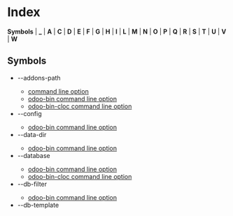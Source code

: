 # Index

**Symbols** | **_** | **A** | **C** | **D** | **E** | **F** | **G** | **H** | **I** | **L** | **M** | **N** | **O** | **P** | **Q** | **R** | **S** | **T** | **U** | **V** | **W**

## Symbols

  * \--addons-path <directories>
    * [command line option](developer/tutorials/getting_started/02_setup#cmdoption-addons-path)
    * [odoo-bin command line option](developer/reference/cli#cmdoption-odoo-bin-addons-path)
    * [odoo-bin-cloc command line option](developer/reference/cli#cmdoption-odoo-bin-cloc-addons-path)
  * \--config <config>
    * [odoo-bin command line option](developer/reference/cli#cmdoption-odoo-bin-c)
  * \--data-dir <data-dir-path>
    * [odoo-bin command line option](developer/reference/cli#cmdoption-odoo-bin-D)
  * \--database <database>
    * [odoo-bin command line option](developer/reference/cli#cmdoption-odoo-bin-d)
    * [odoo-bin-cloc command line option](developer/reference/cli#cmdoption-odoo-bin-cloc-d)
  * \--db-filter <filter>
    * [odoo-bin command line option](developer/reference/cli#cmdoption-odoo-bin-db-filter)
  * \--db-template <template>
    * [odoo-bin command line option](developer/reference/cli#cmdoption-odoo-bin-db-template)
  * \--db_host <hostname>
    * [odoo-bin command line option](developer/reference/cli#cmdoption-odoo-bin-db_host)
  * \--db_password <password>
    * [odoo-bin command line option](developer/reference/cli#cmdoption-odoo-bin-w)
  * \--db_port <port>
    * [odoo-bin command line option](developer/reference/cli#cmdoption-odoo-bin-db_port)
  * \--db_sslmode 
    * [odoo-bin command line option](developer/reference/cli#cmdoption-odoo-bin-db_sslmode)
  * \--db_user <user>
    * [odoo-bin command line option](developer/reference/cli#cmdoption-odoo-bin-r)
  * \--dev <feature,feature,...,feature>
    * [odoo-bin command line option](developer/reference/cli#cmdoption-odoo-bin-dev)
  * \--email-from <address>
    * [odoo-bin command line option](developer/reference/cli#cmdoption-odoo-bin-email-from)
  * \--from-filter <address or domain>
    * [odoo-bin command line option](developer/reference/cli#cmdoption-odoo-bin-from-filter)
  * \--geoip-db <path>
    * [odoo-bin command line option](developer/reference/cli#cmdoption-odoo-bin-geoip-db)
  * \--gevent-port <port>
    * [odoo-bin command line option](developer/reference/cli#cmdoption-odoo-bin-gevent-port)
  * \--help 
    * [odoo-bin command line option](developer/reference/cli#cmdoption-odoo-bin-h)
  * \--http-interface <interface>
    * [odoo-bin command line option](developer/reference/cli#cmdoption-odoo-bin-http-interface)
  * \--http-port <port>
    * [odoo-bin command line option](developer/reference/cli#cmdoption-odoo-bin-http-port)
  * \--i18n-export <filename>
    * [odoo-bin command line option](developer/reference/cli#cmdoption-odoo-bin-i18n-export)
  * \--i18n-import <filename>
    * [odoo-bin command line option](developer/reference/cli#cmdoption-odoo-bin-i18n-import)
  * \--i18n-overwrite 
    * [odoo-bin command line option](developer/reference/cli#cmdoption-odoo-bin-i18n-overwrite)
  * \--init <modules>
    * [odoo-bin command line option](developer/reference/cli#cmdoption-odoo-bin-i)
  * \--language <language>
    * [odoo-bin command line option](developer/reference/cli#cmdoption-odoo-bin-l)
  * \--limit-memory-hard <limit>
    * [odoo-bin command line option](developer/reference/cli#cmdoption-odoo-bin-limit-memory-hard)
  * \--limit-memory-soft <limit>
    * [odoo-bin command line option](developer/reference/cli#cmdoption-odoo-bin-limit-memory-soft)
  * \--limit-request <limit>
    * [odoo-bin command line option](developer/reference/cli#cmdoption-odoo-bin-limit-request)
  * \--limit-time-cpu <limit>
    * [command line option](developer/tutorials/getting_started/02_setup#cmdoption-limit-time-cpu)
    * [odoo-bin command line option](developer/reference/cli#cmdoption-odoo-bin-limit-time-cpu)
  * \--limit-time-real <limit>
    * [command line option](developer/tutorials/getting_started/02_setup#cmdoption-limit-time-real)
    * [odoo-bin command line option](developer/reference/cli#cmdoption-odoo-bin-limit-time-real)
  * \--load <modules>
    * [odoo-bin command line option](developer/reference/cli#cmdoption-odoo-bin-load)
  * \--load-language <languages>
    * [odoo-bin command line option](developer/reference/cli#cmdoption-odoo-bin-load-language)
  * \--log-db <dbname>
    * [odoo-bin command line option](developer/reference/cli#cmdoption-odoo-bin-log-db)
  * \--log-handler <handler-spec>
    * [odoo-bin command line option](developer/reference/cli#cmdoption-odoo-bin-log-handler)
  * \--log-level <level>
    * [odoo-bin command line option](developer/reference/cli#cmdoption-odoo-bin-log-level)
  * \--log-sql 
    * [odoo-bin command line option](developer/reference/cli#cmdoption-odoo-bin-log-sql)
  * \--log-web 
    * [odoo-bin command line option](developer/reference/cli#cmdoption-odoo-bin-log-web)
  * \--logfile <file>
    * [odoo-bin command line option](developer/reference/cli#cmdoption-odoo-bin-logfile)
  * \--max-cron-threads <count>
    * [odoo-bin command line option](developer/reference/cli#cmdoption-odoo-bin-max-cron-threads)
  * \--models 
    * [odoo-bin-populate command line option](developer/reference/cli#cmdoption-odoo-bin-populate-models)
  * \--modules 
    * [odoo-bin command line option](developer/reference/cli#cmdoption-odoo-bin-modules)
  * \--no-database-list 
    * [odoo-bin command line option](developer/reference/cli#cmdoption-odoo-bin-no-database-list)
  * \--no-http 
    * [odoo-bin command line option](developer/reference/cli#cmdoption-odoo-bin-no-http)
  * \--path <path>
    * [odoo-bin-cloc command line option](developer/reference/cli#cmdoption-odoo-bin-cloc-p)

|

  * \--pg_path </path/to/postgresql/binaries>
    * [odoo-bin command line option](developer/reference/cli#cmdoption-odoo-bin-pg_path)
  * \--pidfile=<pidfile>
    * [odoo-bin command line option](developer/reference/cli#cmdoption-odoo-bin-pidfile)
  * \--proxy-mode 
    * [odoo-bin command line option](developer/reference/cli#cmdoption-odoo-bin-proxy-mode)
  * \--save 
    * [odoo-bin command line option](developer/reference/cli#cmdoption-odoo-bin-s)
  * \--screencasts 
    * [odoo-bin command line option](developer/reference/cli#cmdoption-odoo-bin-screencasts)
  * \--screenshots 
    * [odoo-bin command line option](developer/reference/cli#cmdoption-odoo-bin-screenshots)
  * \--shell-interface (ipython|ptpython|bpython|python) 
    * [odoo-bin command line option](developer/reference/cli#cmdoption-odoo-bin-shell-interface)
  * \--size (small|medium|large) 
    * [odoo-bin-populate command line option](developer/reference/cli#cmdoption-odoo-bin-populate-size)
  * \--smtp <server>
    * [odoo-bin command line option](developer/reference/cli#cmdoption-odoo-bin-smtp)
  * \--smtp-password <password>
    * [odoo-bin command line option](developer/reference/cli#cmdoption-odoo-bin-smtp-password)
  * \--smtp-port <port>
    * [odoo-bin command line option](developer/reference/cli#cmdoption-odoo-bin-smtp-port)
  * \--smtp-ssl 
    * [odoo-bin command line option](developer/reference/cli#cmdoption-odoo-bin-smtp-ssl)
  * \--smtp-ssl-certificate-filename <path/to/cert.pem>
    * [odoo-bin command line option](developer/reference/cli#cmdoption-odoo-bin-smtp-ssl-certificate-filename)
  * \--smtp-ssl-private-key-filename <path/to/key.pem>
    * [odoo-bin command line option](developer/reference/cli#cmdoption-odoo-bin-smtp-ssl-private-key-filename)
  * \--smtp-user <name>
    * [odoo-bin command line option](developer/reference/cli#cmdoption-odoo-bin-smtp-user)
  * \--stop-after-init 
    * [odoo-bin command line option](developer/reference/cli#cmdoption-odoo-bin-stop-after-init)
  * \--syslog 
    * [odoo-bin command line option](developer/reference/cli#cmdoption-odoo-bin-syslog)
  * \--test-enable 
    * [odoo-bin command line option](developer/reference/cli#cmdoption-odoo-bin-test-enable)
  * \--test-file <file>
    * [odoo-bin command line option](developer/reference/cli#cmdoption-odoo-bin-test-file)
  * \--test-tags [-][tag][/module][:class][.method] 
    * [odoo-bin command line option](developer/reference/cli#cmdoption-odoo-bin-test-tags)
  * \--unaccent 
    * [odoo-bin command line option](developer/reference/cli#cmdoption-odoo-bin-unaccent)
  * \--update <modules>
    * [odoo-bin command line option](developer/reference/cli#cmdoption-odoo-bin-u)
  * \--upgrade-path <upgrade_path>
    * [odoo-bin command line option](developer/reference/cli#cmdoption-odoo-bin-upgrade-path)
  * \--verbose 
    * [odoo-bin-cloc command line option](developer/reference/cli#cmdoption-odoo-bin-cloc-v)
  * \--version 
    * [odoo-bin command line option](developer/reference/cli#cmdoption-odoo-bin-version)
  * \--without-demo 
    * [odoo-bin command line option](developer/reference/cli#cmdoption-odoo-bin-without-demo)
  * \--workers <count>
    * [odoo-bin command line option](developer/reference/cli#cmdoption-odoo-bin-workers)
  * \--x-sendfile 
    * [odoo-bin command line option](developer/reference/cli#cmdoption-odoo-bin-x-sendfile)
  * -c <config>
    * [odoo-bin command line option](developer/reference/cli#cmdoption-odoo-bin-c)
  * -c <directories>
    * [odoo-bin-cloc command line option](developer/reference/cli#cmdoption-odoo-bin-cloc-c)
  * -D <data-dir-path>
    * [odoo-bin command line option](developer/reference/cli#cmdoption-odoo-bin-D)
  * -d <database>
    * [command line option](developer/tutorials/getting_started/02_setup#cmdoption-d)
    * [odoo-bin command line option](developer/reference/cli#cmdoption-odoo-bin-d)
    * [odoo-bin-cloc command line option](developer/reference/cli#cmdoption-odoo-bin-cloc-d)
  * -h 
    * [odoo-bin command line option](developer/reference/cli#cmdoption-odoo-bin-h)
  * -i <modules>
    * [odoo-bin command line option](developer/reference/cli#cmdoption-odoo-bin-i)
  * -l 
    * [odoo-bin command line option](developer/reference/cli#cmdoption-odoo-bin-l)
  * -p <path>
    * [odoo-bin-cloc command line option](developer/reference/cli#cmdoption-odoo-bin-cloc-p)
  * -p <port>
    * [odoo-bin command line option](developer/reference/cli#cmdoption-odoo-bin-p)
  * -r <user>
    * [odoo-bin command line option](developer/reference/cli#cmdoption-odoo-bin-r)
  * -s 
    * [odoo-bin command line option](developer/reference/cli#cmdoption-odoo-bin-s)
  * -t <template>
    * [odoo-bin-scaffold command line option](developer/reference/cli#cmdoption-odoo-bin-scaffold-t)
  * -u <modules>
    * [odoo-bin command line option](developer/reference/cli#cmdoption-odoo-bin-u)
  * -v 
    * [odoo-bin-cloc command line option](developer/reference/cli#cmdoption-odoo-bin-cloc-v)
  * -w <password>
    * [odoo-bin command line option](developer/reference/cli#cmdoption-odoo-bin-w)
  * [<newEffectFunction>() (built-in function)](developer/reference/frontend/services#newEffectFunction)
  * [[Rendering]() (built-in function)](developer/reference/frontend/javascript_reference#Rendering)

  
---|---  
  
## _

  * [_get_alias_model_name()](developer/reference/backend/mixins#get_alias_model_name)
  * [_get_alias_values()](developer/reference/backend/mixins#get_alias_values)
  * [_notify_get_action_link()](developer/reference/backend/mixins#notify_get_action_link)

|

  * [_notify_get_groups()](developer/reference/backend/mixins#notify_get_groups)
  * [_render()](developer/reference/frontend/qweb#render)
  * [_track_subtype()](developer/reference/backend/mixins#track_subtype)

  
---|---  
  
## A

  * [active (odoo.models.Model attribute)](developer/reference/backend/orm#odoo.models.Model.active)
  * [add() (built-in function)](developer/reference/frontend/services#add)
  * [addContact() (built-in function)](developer/reference/frontend/mobile#addContact)

|

  * [and() (Domain static method)](developer/reference/frontend/framework_overview#Domain.and)
  * [async (global variable or constant)](developer/reference/frontend/services#async)
  * [async get() (built-in function)](developer/reference/frontend/services#async-get)
  * [async post() (built-in function)](developer/reference/frontend/services#async-post)

  
---|---  
  
## C

  * c(ontinue) 
    * [command line option](developer/tutorials/getting_started/02_setup#cmdoption-arg-c-ontinue)
  * [category_id (res.groups attribute)](developer/reference/backend/security#res.groups.category_id)
  * [combine() (Domain static method)](developer/reference/frontend/framework_overview#Domain.combine)
  * command line option 
    * [\--addons-path <directories>](developer/tutorials/getting_started/02_setup#cmdoption-addons-path)
    * [\--limit-time-cpu <limit>](developer/tutorials/getting_started/02_setup#cmdoption-limit-time-cpu)
    * [\--limit-time-real <limit>](developer/tutorials/getting_started/02_setup#cmdoption-limit-time-real)
    * [-d <database>](developer/tutorials/getting_started/02_setup#cmdoption-d)
    * [c(ontinue)](developer/tutorials/getting_started/02_setup#cmdoption-arg-c-ontinue)
    * [d(own)](developer/tutorials/getting_started/02_setup#cmdoption-arg-d-own)
    * [h(elp) [command]](developer/tutorials/getting_started/02_setup#cmdoption-arg-h-elp)
    * [n(ext)](developer/tutorials/getting_started/02_setup#cmdoption-arg-n-ext)
    * [pp expression](developer/tutorials/getting_started/02_setup#cmdoption-arg-pp)
    * [q(uit)](developer/tutorials/getting_started/02_setup#cmdoption-arg-q-uit)
    * [s(tep)](developer/tutorials/getting_started/02_setup#cmdoption-arg-s-tep)
    * [u(p)](developer/tutorials/getting_started/02_setup#cmdoption-arg-u-p)
    * [w(here)](developer/tutorials/getting_started/02_setup#cmdoption-arg-w-here)

|

  * [comment (res.groups attribute)](developer/reference/backend/security#res.groups.comment)
  * [company_id (odoo.models.Model attribute)](developer/reference/backend/orm#odoo.models.Model.company_id)
  * [core.qweb (core attribute)](developer/reference/frontend/qweb#core.qweb)
  * [create_date (odoo.models.Model attribute)](developer/reference/backend/orm#odoo.models.Model.create_date)
  * [create_uid (odoo.models.Model attribute)](developer/reference/backend/orm#odoo.models.Model.create_uid)
  * [current (global variable or constant)](developer/reference/frontend/services#current)

  
---|---  
  
## D

  * d(own) 
    * [command line option](developer/tutorials/getting_started/02_setup#cmdoption-arg-d-own)
  * [deleteCookie() (built-in function)](developer/reference/frontend/services#deleteCookie)
  * [dependencies (global variable or constant)](developer/reference/frontend/services#dependencies)

|

  * destination (default=current directory) 
    * [odoo-bin-scaffold command line option](developer/reference/cli#cmdoption-odoo-bin-scaffold-arg-destination)
  * [Domain() (class)](developer/reference/frontend/framework_overview#Domain)
  * [domain_force (ir.rule attribute)](developer/reference/backend/security#ir.rule.domain_force)

  
---|---  
  
## E

  * [effectService.add() (effectService method)](developer/reference/frontend/services#effectService.add)
  * [env (in module odoo.models)](developer/reference/backend/orm#odoo.models.env)
  * [evaluate() (built-in function)](developer/reference/frontend/framework_overview#evaluate)

|

  * [evaluateExpr() (built-in function)](developer/reference/frontend/framework_overview#evaluateExpr)
  * [**external id**](developer/glossary#term-external-id)
  * [**external identifier**](developer/glossary#term-external-identifier)
  * [**external identifiers**](developer/glossary#term-external-identifiers)

  
---|---  
  
## F

  * [**format string**](developer/glossary#term-format-string)

|

  * [format() (built-in function)](developer/reference/frontend/registries#format)

  
---|---  
  
## G

  * [**Geographic Information System**](developer/glossary#term-Geographic-Information-System)
  * [getParts() (built-in function)](developer/reference/frontend/services#getParts)
  * [**GIS**](developer/glossary#term-GIS)

|

  * [global (ir.rule attribute)](developer/reference/backend/security#ir.rule.global)
  * [group_id (ir.model.access attribute)](developer/reference/backend/security#ir.model.access.group_id)
  * [groups (ir.rule attribute)](developer/reference/backend/security#ir.rule.groups)

  
---|---  
  
## H

  * h(elp) [command] 
    * [command line option](developer/tutorials/getting_started/02_setup#cmdoption-arg-h-elp)

|

  * [hasGroup() (built-in function)](developer/reference/frontend/services#hasGroup)

  
---|---  
  
## I

  * [id (odoo.models.Model attribute)](developer/reference/backend/orm#odoo.models.Model.id)
  * [implied_ids (res.groups attribute)](developer/reference/backend/security#res.groups.implied_ids)

|

  * [ir.model.access (built-in class)](developer/reference/backend/security#ir.model.access)
  * [ir.rule (built-in class)](developer/reference/backend/security#ir.rule)

  
---|---  
  
## L

  * [loadAssets() (built-in function)](developer/reference/frontend/assets#loadAssets)

  
---  
  
## M

  * [message_new()](developer/reference/backend/mixins#message_new)
  * [message_post()](developer/reference/backend/mixins#message_post)
  * [message_post_with_template()](developer/reference/backend/mixins#message_post_with_template)
  * [message_subscribe()](developer/reference/backend/mixins#message_subscribe)
  * [message_unsubscribe()](developer/reference/backend/mixins#message_unsubscribe)
  * [message_unsubscribe_users()](developer/reference/backend/mixins#message_unsubscribe_users)

|

  * [message_update()](developer/reference/backend/mixins#message_update)
  * [migrate()](developer/reference/upgrades/upgrade_scripts#migrate)
  * [**minification**](developer/glossary#term-minification)
  * [**minified**](developer/glossary#term-minified)
  * [model_id (ir.model.access attribute)](developer/reference/backend/security#ir.model.access.model_id)
    * [(ir.rule attribute)](developer/reference/backend/security#ir.rule.model_id)

  
---|---  
  
## N

  * n(ext) 
    * [command line option](developer/tutorials/getting_started/02_setup#cmdoption-arg-n-ext)
  * [name (ir.model.access attribute)](developer/reference/backend/security#ir.model.access.name)
    * [(ir.rule attribute)](developer/reference/backend/security#ir.rule.name)
    * [(odoo.models.Model attribute)](developer/reference/backend/orm#odoo.models.Model.name)

|

  * name (required) 
    * [(res.groups attribute)](developer/reference/backend/security#res.groups.name)
    * [odoo-bin-scaffold command line option](developer/reference/cli#cmdoption-odoo-bin-scaffold-arg-name)
  * [not() (Domain static method)](developer/reference/frontend/framework_overview#Domain.not)

  
---|---  
  
## O

  * odoo-bin command line option 
    * [\--addons-path <directories>](developer/reference/cli#cmdoption-odoo-bin-addons-path)
    * [\--config <config>](developer/reference/cli#cmdoption-odoo-bin-c)
    * [\--data-dir <data-dir-path>](developer/reference/cli#cmdoption-odoo-bin-D)
    * [\--database <database>](developer/reference/cli#cmdoption-odoo-bin-d)
    * [\--db-filter <filter>](developer/reference/cli#cmdoption-odoo-bin-db-filter)
    * [\--db-template <template>](developer/reference/cli#cmdoption-odoo-bin-db-template)
    * [\--db_host <hostname>](developer/reference/cli#cmdoption-odoo-bin-db_host)
    * [\--db_password <password>](developer/reference/cli#cmdoption-odoo-bin-w)
    * [\--db_port <port>](developer/reference/cli#cmdoption-odoo-bin-db_port)
    * [\--db_sslmode](developer/reference/cli#cmdoption-odoo-bin-db_sslmode)
    * [\--db_user <user>](developer/reference/cli#cmdoption-odoo-bin-r)
    * [\--dev <feature,feature,...,feature>](developer/reference/cli#cmdoption-odoo-bin-dev)
    * [\--email-from <address>](developer/reference/cli#cmdoption-odoo-bin-email-from)
    * [\--from-filter <address or domain>](developer/reference/cli#cmdoption-odoo-bin-from-filter)
    * [\--geoip-db <path>](developer/reference/cli#cmdoption-odoo-bin-geoip-db)
    * [\--gevent-port <port>](developer/reference/cli#cmdoption-odoo-bin-gevent-port)
    * [\--help](developer/reference/cli#cmdoption-odoo-bin-h)
    * [\--http-interface <interface>](developer/reference/cli#cmdoption-odoo-bin-http-interface)
    * [\--http-port <port>](developer/reference/cli#cmdoption-odoo-bin-http-port)
    * [\--i18n-export <filename>](developer/reference/cli#cmdoption-odoo-bin-i18n-export)
    * [\--i18n-import <filename>](developer/reference/cli#cmdoption-odoo-bin-i18n-import)
    * [\--i18n-overwrite](developer/reference/cli#cmdoption-odoo-bin-i18n-overwrite)
    * [\--init <modules>](developer/reference/cli#cmdoption-odoo-bin-i)
    * [\--language <language>](developer/reference/cli#cmdoption-odoo-bin-l)
    * [\--limit-memory-hard <limit>](developer/reference/cli#cmdoption-odoo-bin-limit-memory-hard)
    * [\--limit-memory-soft <limit>](developer/reference/cli#cmdoption-odoo-bin-limit-memory-soft)
    * [\--limit-request <limit>](developer/reference/cli#cmdoption-odoo-bin-limit-request)
    * [\--limit-time-cpu <limit>](developer/reference/cli#cmdoption-odoo-bin-limit-time-cpu)
    * [\--limit-time-real <limit>](developer/reference/cli#cmdoption-odoo-bin-limit-time-real)
    * [\--load <modules>](developer/reference/cli#cmdoption-odoo-bin-load)
    * [\--load-language <languages>](developer/reference/cli#cmdoption-odoo-bin-load-language)
    * [\--log-db <dbname>](developer/reference/cli#cmdoption-odoo-bin-log-db)
    * [\--log-handler <handler-spec>](developer/reference/cli#cmdoption-odoo-bin-log-handler)
    * [\--log-level <level>](developer/reference/cli#cmdoption-odoo-bin-log-level)
    * [\--log-sql](developer/reference/cli#cmdoption-odoo-bin-log-sql)
    * [\--log-web](developer/reference/cli#cmdoption-odoo-bin-log-web)
    * [\--logfile <file>](developer/reference/cli#cmdoption-odoo-bin-logfile)
    * [\--max-cron-threads <count>](developer/reference/cli#cmdoption-odoo-bin-max-cron-threads)
    * [\--modules](developer/reference/cli#cmdoption-odoo-bin-modules)
    * [\--no-database-list](developer/reference/cli#cmdoption-odoo-bin-no-database-list)
    * [\--no-http](developer/reference/cli#cmdoption-odoo-bin-no-http)
    * [\--pg_path </path/to/postgresql/binaries>](developer/reference/cli#cmdoption-odoo-bin-pg_path)
    * [\--pidfile=<pidfile>](developer/reference/cli#cmdoption-odoo-bin-pidfile)
    * [\--proxy-mode](developer/reference/cli#cmdoption-odoo-bin-proxy-mode)
    * [\--save](developer/reference/cli#cmdoption-odoo-bin-s)
    * [\--screencasts](developer/reference/cli#cmdoption-odoo-bin-screencasts)
    * [\--screenshots](developer/reference/cli#cmdoption-odoo-bin-screenshots)
    * [\--shell-interface (ipython|ptpython|bpython|python)](developer/reference/cli#cmdoption-odoo-bin-shell-interface)
    * [\--smtp <server>](developer/reference/cli#cmdoption-odoo-bin-smtp)
    * [\--smtp-password <password>](developer/reference/cli#cmdoption-odoo-bin-smtp-password)
    * [\--smtp-port <port>](developer/reference/cli#cmdoption-odoo-bin-smtp-port)
    * [\--smtp-ssl](developer/reference/cli#cmdoption-odoo-bin-smtp-ssl)
    * [\--smtp-ssl-certificate-filename <path/to/cert.pem>](developer/reference/cli#cmdoption-odoo-bin-smtp-ssl-certificate-filename)
    * [\--smtp-ssl-private-key-filename <path/to/key.pem>](developer/reference/cli#cmdoption-odoo-bin-smtp-ssl-private-key-filename)
    * [\--smtp-user <name>](developer/reference/cli#cmdoption-odoo-bin-smtp-user)
    * [\--stop-after-init](developer/reference/cli#cmdoption-odoo-bin-stop-after-init)
    * [\--syslog](developer/reference/cli#cmdoption-odoo-bin-syslog)
    * [\--test-enable](developer/reference/cli#cmdoption-odoo-bin-test-enable)
    * [\--test-file <file>](developer/reference/cli#cmdoption-odoo-bin-test-file)
    * [\--test-tags [-][tag][/module][:class][.method]](developer/reference/cli#cmdoption-odoo-bin-test-tags)
    * [\--unaccent](developer/reference/cli#cmdoption-odoo-bin-unaccent)
    * [\--update <modules>](developer/reference/cli#cmdoption-odoo-bin-u)
    * [\--upgrade-path <upgrade_path>](developer/reference/cli#cmdoption-odoo-bin-upgrade-path)
    * [\--version](developer/reference/cli#cmdoption-odoo-bin-version)
    * [\--without-demo](developer/reference/cli#cmdoption-odoo-bin-without-demo)
    * [\--workers <count>](developer/reference/cli#cmdoption-odoo-bin-workers)
    * [\--x-sendfile](developer/reference/cli#cmdoption-odoo-bin-x-sendfile)
    * [-c <config>](developer/reference/cli#cmdoption-odoo-bin-c)
    * [-D <data-dir-path>](developer/reference/cli#cmdoption-odoo-bin-D)
    * [-d <database>](developer/reference/cli#cmdoption-odoo-bin-d)
    * [-h](developer/reference/cli#cmdoption-odoo-bin-h)
    * [-i <modules>](developer/reference/cli#cmdoption-odoo-bin-i)
    * [-l](developer/reference/cli#cmdoption-odoo-bin-l)
    * [-p <port>](developer/reference/cli#cmdoption-odoo-bin-p)
    * [-r <user>](developer/reference/cli#cmdoption-odoo-bin-r)
    * [-s](developer/reference/cli#cmdoption-odoo-bin-s)
    * [-u <modules>](developer/reference/cli#cmdoption-odoo-bin-u)
    * [-w <password>](developer/reference/cli#cmdoption-odoo-bin-w)

|

  * odoo-bin-cloc command line option 
    * [\--addons-path <directories>](developer/reference/cli#cmdoption-odoo-bin-cloc-addons-path)
    * [\--database <database>](developer/reference/cli#cmdoption-odoo-bin-cloc-d)
    * [\--path <path>](developer/reference/cli#cmdoption-odoo-bin-cloc-p)
    * [\--verbose](developer/reference/cli#cmdoption-odoo-bin-cloc-v)
    * [-c <directories>](developer/reference/cli#cmdoption-odoo-bin-cloc-c)
    * [-d <database>](developer/reference/cli#cmdoption-odoo-bin-cloc-d)
    * [-p <path>](developer/reference/cli#cmdoption-odoo-bin-cloc-p)
    * [-v](developer/reference/cli#cmdoption-odoo-bin-cloc-v)
  * odoo-bin-populate command line option 
    * [\--models](developer/reference/cli#cmdoption-odoo-bin-populate-models)
    * [\--size (small|medium|large)](developer/reference/cli#cmdoption-odoo-bin-populate-size)
  * odoo-bin-scaffold command line option 
    * [-t <template>](developer/reference/cli#cmdoption-odoo-bin-scaffold-t)
    * [destination (default=current directory)](developer/reference/cli#cmdoption-odoo-bin-scaffold-arg-destination)
    * [name (required)](developer/reference/cli#cmdoption-odoo-bin-scaffold-arg-name)
  * [or() (Domain static method)](developer/reference/frontend/framework_overview#Domain.or)

  
---|---  
  
## P

  * [parent_id (odoo.models.Model attribute)](developer/reference/backend/orm#odoo.models.Model.parent_id)
  * [parent_path (odoo.models.Model attribute)](developer/reference/backend/orm#odoo.models.Model.parent_path)
  * [parse() (built-in function)](developer/reference/frontend/framework_overview#parse)
  * [parseExpr() (built-in function)](developer/reference/frontend/framework_overview#parseExpr)
  * [patch() (built-in function)](developer/reference/frontend/patching_code#patch)
  * [perm_create (ir.model.access attribute)](developer/reference/backend/security#ir.model.access.perm_create)
    * [(ir.rule attribute)](developer/reference/backend/security#ir.rule.perm_create)
  * [perm_read (ir.model.access attribute)](developer/reference/backend/security#ir.model.access.perm_read)
    * [(ir.rule attribute)](developer/reference/backend/security#ir.rule.perm_read)

|

  * [perm_unlink (ir.model.access attribute)](developer/reference/backend/security#ir.model.access.perm_unlink)
    * [(ir.rule attribute)](developer/reference/backend/security#ir.rule.perm_unlink)
  * [perm_write (ir.model.access attribute)](developer/reference/backend/security#ir.model.access.perm_write)
    * [(ir.rule attribute)](developer/reference/backend/security#ir.rule.perm_write)
  * pp expression 
    * [command line option](developer/tutorials/getting_started/02_setup#cmdoption-arg-pp)
  * [pushState() (built-in function)](developer/reference/frontend/services#pushState)

  
---|---  
  
## Q

  * q(uit) 
    * [command line option](developer/tutorials/getting_started/02_setup#cmdoption-arg-q-uit)
  * [QWeb2.Engine() (class)](developer/reference/frontend/qweb#QWeb2.Engine)
  * [QWeb2.Engine.QWeb2.Engine.add_template() (QWeb2.Engine.QWeb2.Engine method)](developer/reference/frontend/qweb#QWeb2.Engine.QWeb2.Engine.add_template)

|

  * [QWeb2.Engine.QWeb2.Engine.debug (QWeb2.Engine.QWeb2.Engine attribute)](developer/reference/frontend/qweb#QWeb2.Engine.QWeb2.Engine.debug)
  * [QWeb2.Engine.QWeb2.Engine.jQuery (QWeb2.Engine.QWeb2.Engine attribute)](developer/reference/frontend/qweb#QWeb2.Engine.QWeb2.Engine.jQuery)
  * [QWeb2.Engine.QWeb2.Engine.prefix (QWeb2.Engine.QWeb2.Engine attribute)](developer/reference/frontend/qweb#QWeb2.Engine.QWeb2.Engine.prefix)
  * [QWeb2.Engine.QWeb2.Engine.preprocess_node (QWeb2.Engine.QWeb2.Engine attribute)](developer/reference/frontend/qweb#QWeb2.Engine.QWeb2.Engine.preprocess_node)
  * [QWeb2.Engine.QWeb2.Engine.render() (QWeb2.Engine.QWeb2.Engine method)](developer/reference/frontend/qweb#QWeb2.Engine.QWeb2.Engine.render)

  
---|---  
  
## R

  * [redirect() (built-in function)](developer/reference/frontend/services#redirect)
  * [Registry() (class)](developer/reference/frontend/registries#Registry)
  * [removeFromContext() (built-in function)](developer/reference/frontend/services#removeFromContext)

|

  * [render()](developer/reference/frontend/qweb#id0)
  * [res.groups (built-in class)](developer/reference/backend/security#res.groups)
  * [rpc() (built-in function)](developer/reference/frontend/services#rpc)

  
---|---  
  
## S

  * s(tep) 
    * [command line option](developer/tutorials/getting_started/02_setup#cmdoption-arg-s-tep)
  * [scanBarcode() (built-in function)](developer/reference/frontend/mobile#scanBarcode)
  * [setCookie() (built-in function)](developer/reference/frontend/services#setCookie)
  * [setParts() (built-in function)](developer/reference/frontend/services#setParts)

|

  * [showNotification() (built-in function)](developer/reference/frontend/mobile#showNotification)
  * [showSnackBar() (built-in function)](developer/reference/frontend/mobile#showSnackBar)
  * [showToast() (built-in function)](developer/reference/frontend/mobile#showToast)
  * [start() (built-in function)](developer/reference/frontend/services#start)
  * [state (odoo.models.Model attribute)](developer/reference/backend/orm#odoo.models.Model.state)
  * [switchAccount() (built-in function)](developer/reference/frontend/mobile#switchAccount)

  
---|---  
  
## T

  * [tokenize() (built-in function)](developer/reference/frontend/framework_overview#tokenize)

  
---  
  
## U

  * u(p) 
    * [command line option](developer/tutorials/getting_started/02_setup#cmdoption-arg-u-p)
  * [unpatch() (built-in function)](developer/reference/frontend/patching_code#unpatch)
  * [updateContext() (built-in function)](developer/reference/frontend/services#updateContext)

|

  * [useAssets() (built-in function)](developer/reference/frontend/assets#useAssets)
  * [useAutofocus() (built-in function)](developer/reference/frontend/hooks#useAutofocus)
  * [useBus() (built-in function)](developer/reference/frontend/hooks#useBus)
  * [usePager() (built-in function)](developer/reference/frontend/hooks#usePager)
  * [usePosition() (built-in function)](developer/reference/frontend/hooks#usePosition)

  
---|---  
  
## V

  * [vibrate() (built-in function)](developer/reference/frontend/mobile#vibrate)

  
---  
  
## W

  * w(here) 
    * [command line option](developer/tutorials/getting_started/02_setup#cmdoption-arg-w-here)
  * [web.relational_fields.FieldSelection() (class)](developer/reference/frontend/javascript_reference#web.relational_fields.FieldSelection)
  * [web.relational_fields.FieldSelection.placeholder (web.relational_fields.FieldSelection attribute)](developer/reference/frontend/javascript_reference#web.relational_fields.FieldSelection.placeholder)
  * [Widget.$() (Widget method)](developer/reference/frontend/javascript_reference#Widget.)
  * [Widget.$el (Widget attribute)](developer/reference/frontend/javascript_reference#Widget.-el)
  * [Widget.appendTo() (Widget method)](developer/reference/frontend/javascript_reference#Widget.appendTo)
  * [Widget.attributes (Widget attribute)](developer/reference/frontend/javascript_reference#Widget.attributes)
  * [Widget.className (Widget attribute)](developer/reference/frontend/javascript_reference#Widget.className)
  * [Widget.custom_events (Widget attribute)](developer/reference/frontend/javascript_reference#Widget.custom_events)
  * [Widget.destroy() (Widget method)](developer/reference/frontend/javascript_reference#Widget.destroy)
  * [Widget.el (Widget attribute)](developer/reference/frontend/javascript_reference#Widget.el)
  * [Widget.events (Widget attribute)](developer/reference/frontend/javascript_reference#Widget.events)

|

  * [Widget.id (Widget attribute)](developer/reference/frontend/javascript_reference#Widget.id)
  * [Widget.init() (Widget method)](developer/reference/frontend/javascript_reference#Widget.init)
  * [Widget.insertAfter() (Widget method)](developer/reference/frontend/javascript_reference#Widget.insertAfter)
  * [Widget.insertBefore() (Widget method)](developer/reference/frontend/javascript_reference#Widget.insertBefore)
  * [Widget.isDestroyed() (Widget method)](developer/reference/frontend/javascript_reference#Widget.isDestroyed)
  * [Widget.prependTo() (Widget method)](developer/reference/frontend/javascript_reference#Widget.prependTo)
  * [Widget.setElement() (Widget method)](developer/reference/frontend/javascript_reference#Widget.setElement)
  * [Widget.start() (Widget method)](developer/reference/frontend/javascript_reference#Widget.start)
  * [Widget.tagName (Widget attribute)](developer/reference/frontend/javascript_reference#Widget.tagName)
  * [Widget.template (Widget attribute)](developer/reference/frontend/javascript_reference#Widget.template)
  * [Widget.willStart() (Widget method)](developer/reference/frontend/javascript_reference#Widget.willStart)
  * [Widget.xmlDependencies (Widget attribute)](developer/reference/frontend/javascript_reference#Widget.xmlDependencies)
  * [write_date (odoo.models.Model attribute)](developer/reference/backend/orm#odoo.models.Model.write_date)
  * [write_uid (odoo.models.Model attribute)](developer/reference/backend/orm#odoo.models.Model.write_uid)

  
---|---

